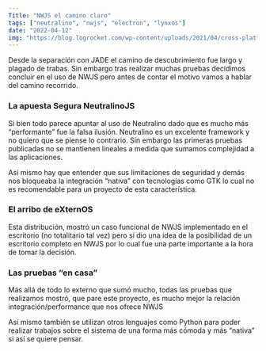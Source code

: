 ```yaml
---
Title: "NWJS el camino claro"
tags: ["neutralino", "nwjs", "electron", "lynxos"]
date: "2022-04-12"
img: "https://blog.logrocket.com/wp-content/uploads/2021/04/cross-platform-apps-nw-js.png"
---
```


Desde la separación con JADE el camino de descubrimiento fue largo y plagado de trabas. Sin embargo tras realizar muchas pruebas decidimos concluir en el uso de NWJS pero antes de contar el motivo vamos a hablar del camino recorrido.

### La apuesta Segura NeutralinoJS

Si bien todo parece apuntar al uso de Neutralino dado que es mucho más “performante” fue la falsa ilusión. Neutralino es un excelente framework y no quiero que se piense lo contrario. Sin embargo las primeras pruebas publicadas no se mantienen lineales a medida que sumamos complejidad a las aplicaciones.

Así mismo hay que entender que sus limitaciones de seguridad y demás nos bloqueaba la integración “nativa” con tecnologías como GTK lo cual no es recomendable para un proyecto de esta característica.


### El arribo de eXternOS

Esta distribución, mostró un caso funcional de NWJS implementado en el escritorio (no totalitario tal vez) pero sí dio una idea de la posibilidad de un escritorio completo en NWJS por lo cual fue una parte importante a la hora de tomar la decisión.

### Las pruebas “en casa”

Más allá de todo lo externo que sumó mucho, todas las pruebas que realizamos mostró, que pare este proyecto, es mucho mejor la relación integración/performance que nos ofrece NWJS

Así mismo también se utilizan otros lenguajes como Python para poder realizar trabajos sobre el sistema de una forma más cómoda y más “nativa” si así se quiere pensar.
